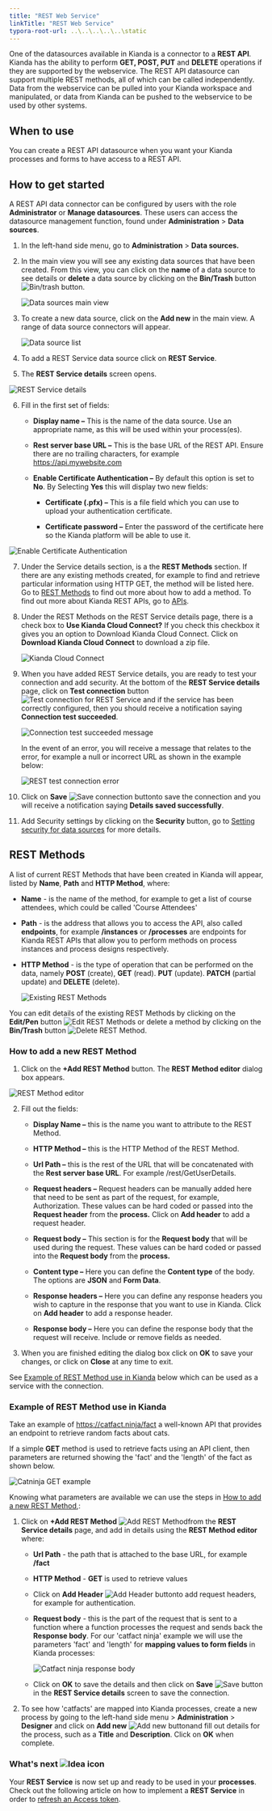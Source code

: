```yaml
---
title: "REST Web Service"
linkTitle: "REST Web Service"
typora-root-url: ..\..\..\..\..\static
---
```


One of the datasources available in Kianda is a connector to a **REST API**. Kianda has the ability to perform **GET, POST, PUT** and **DELETE** operations if they are supported by the webservice. The REST API datasource can support multiple REST methods, all of which can be called independently. Data from the webservice can be pulled into your Kianda workspace and manipulated, or data from Kianda can be pushed to the webservice to be used by other systems.

## When to use 

You can create a REST API datasource when you want your Kianda processes and forms to have access to a REST API. 

## How to get started

A REST API data connector can be configured by users with the role **Administrator** or **Manage datasources**. These users can access the datasource management function, found under **Administration** > **Data sources**.

1. In the left-hand side menu, go to **Administration** > **Data sources.** 

2. In the main view you will see any existing data sources that have been created. From this view, you can click on the **name** of a data source to see details or **delete** a data source by clicking on the **Bin/Trash** button ![Bin/trash button](/images/binicon.png).

   ![Data sources main view](/images/datasource-main-view.jpg)

3. To create a new data source, click on the **Add new** in the main view. A range of data source connectors will appear.

   ![Data source list](/images/datasource-range.jpg)

4. To add a REST Service data source click on **REST Service**.

5. The **REST Service details** screen opens. 

![REST Service details](/images/rest-service-details.jpg)

6. Fill in the first set of fields:

   - **Display name –** This is the name of the data source. Use an appropriate name, as this will be used within your process(es). 

   - **Rest server base URL –** This is the base URL of the REST API. Ensure there are no trailing characters, for example https://api.mywebsite.com   

   - **Enable Certificate Authentication –** By default this option is set to **No**. By Selecting **Yes** this will display two new fields:
     
     - **Certificate (.pfx) –** This is a file field which you can use to upload your authentication certificate.
     
     - **Certificate password –** Enter the password of the certificate here so the Kianda platform will be able to use it.
     

![Enable Certificate Authentication](/images/rest-cert-authentication.jpg)


7. Under the Service details section, is a the **REST Methods** section. If there are any existing methods created, for example to find and retrieve particular information using HTTP GET, the method will be listed here. Go to [REST Methods](#rest-methods) to find out more about how to add a method. To find out more about Kianda REST APIs, go to [APIs](/docs/apis/).

8. Under the REST Methods on the REST Service details page, there is a check box to **Use Kianda Cloud Connect?** If you check this checkbox it gives you an option to Download Kianda Cloud Connect. Click on **Download Kianda Cloud Connect** to download a zip file.

   ![Kianda Cloud Connect](/images/kianda-cloud-connect.jpg)

9. When you have added REST Service details, you are ready to test your connection and add security. At the bottom of the **REST Service details** page, click on **Test connection** button ![Test connection for REST Service](/images/test-connection.jpg) and if the service has been correctly configured, then you should receive a notification saying **Connection test succeeded**.

   ![Connection test succeeded message](/images/connection-test-succeeded.jpg)

   In the event of an error, you will receive a message that relates to the error, for example a null or incorrect URL as shown in the example below:

   ![REST test connection error](/images/rest-connection-error.jpg)

   

10. Click on **Save** ![Save connection button](/images/save-connection.jpg)to save the connection and you will receive a notification saying **Details saved successfully**.

11. Add Security settings by clicking on the **Security** button, go to [Setting security for data sources](/docs/platform/connectors/#setting-security-for-data-sources) for more details.



## REST Methods

A list of current REST Methods that have been created in Kianda will appear, listed by **Name**, **Path** and **HTTP Method**, where:

- **Name** - is the name of the method, for example to get a list of course attendees, which could be called 'Course Attendees'

- **Path** - is the address that allows you to access the API, also called **endpoints**, for example **/instances** or **/processes** are endpoints for Kianda REST APIs that allow you to perform methods on process instances and process designs respectively.

- **HTTP Method** - is the type of operation that can be performed on the data, namely **POST** (create), **GET** (read). **PUT** (update). **PATCH** (partial update) and **DELETE** (delete).

  ![Existing REST Methods](/images/rest-method-example.jpg)

You can edit details of the existing REST Methods by clicking on the **Edit/Pen** button ![Edit REST Methods](/images/edit-method.jpg) or delete a method by clicking on the **Bin/Trash** button ![Delete REST Method](/images/delete-method.jpg).



### How to add a new **REST Method** ###

1. Click on the **+Add REST Method** button. The **REST Method editor** dialog box appears.

![REST Method editor](/images/rest-method-editor.jpg)

2. Fill out the fields: 

   - **Display Name –** this is the name you want to attribute to the REST Method.

   - **HTTP Method –** this is the HTTP Method of the REST Method. 

   - **Url Path –** this is the rest of the URL that will be concatenated with the **Rest server base URL**. For example /rest/GetUserDetails.

   - **Request headers –** Request headers can be manually added here that need to be sent as part of the request, for example, Authorization. These values can be hard coded or passed into the **Request header** from the **process.** Click on **Add header** to add a request header.

   - **Request body –** This section is for the **Request body** that will be used during the request. These values can be hard coded or passed into the **Request body** from the **process.**

   - **Content type –** Here you can define the **Content type** of the body. The options are **JSON** and **Form Data**.

   - **Response headers –** Here you can define any response headers you wish to capture in the response that you want to use in Kianda. Click on **Add header** to add a response header.

   - **Response body –** Here you can define the response body that the request will receive. Include or remove fields as needed.


3. When you are finished editing the dialog box click on **OK** to save your changes, or click on **Close** at any time to exit.

See [Example of REST Method use in Kianda](#example-of-rest-method-use-in-kianda) below which can be used as a service with the connection.

### Example of REST Method use in Kianda

Take an example of https://catfact.ninja/fact a well-known API that provides an endpoint to retrieve random facts about cats.

If a simple **GET** method is used to retrieve facts using an API client, then parameters are returned showing the 'fact' and the 'length' of the fact as shown below.

![Catninja GET example](/images/catfact-ninja-send.jpg)

Knowing what parameters are available we can use the steps in [How to add a new REST Method](#how-to-add-a-new-rest-method),:

1. Click on **+Add REST Method** ![Add REST Method](/images/add-rest-method.jpg)from the **REST Service details** page, and add in details using the **REST Method editor** where:

   - **Url Path** - the path that is attached to the base URL, for example **/fact**

   - **HTTP Method** - **GET** is used to retrieve values

   - Click on **Add Header** ![Add Header button](/images/add-header.jpg)to add request headers, for example for authentication. 

   - **Request body** - this is the part of the request that is sent to a function where a function processes the request and sends back the **Response body**. For our 'catfact ninja' example we will use the parameters 'fact' and 'length' for **mapping values to form fields** in Kianda processes:

     ![Catfact ninja response body](/images/catfact-ninja-response-body.jpg)

   - Click on **OK** to save the details and then click on **Save** ![Save button](/images/save-button.jpg)in the **REST Service details** screen to save the connection.

2. To see how 'catfacts' are mapped into Kianda processes, create a new process by going to the left-hand side menu > **Administration** > **Designer** and click on **Add new** ![Add new button](/images/addnew.png)and fill out details for the process, such as a **Title** and **Description**. Click on **OK** when complete.

   

 

### What's next  ![Idea icon](/images/18.png) ###

Your **REST Service** is now set up and ready to be used in your **processes**. Check out the following article on how to implement a **REST Service** in order to [refresh an Access token](/docs/platform/connectors/rest/rest-access-token/).

